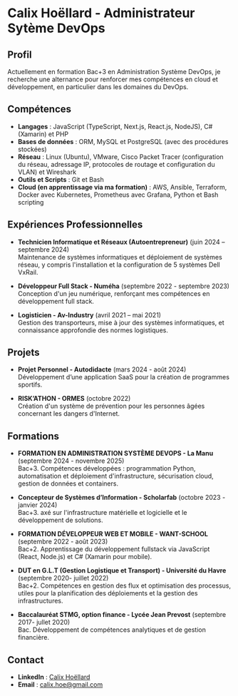 # Calix Hoëllard - Administrateur Sytème DevOps 

## Profil
Actuellement en formation Bac+3 en Administration Système DevOps, je recherche une alternance pour renforcer mes compétences en cloud et développement, en particulier dans les domaines du DevOps.

## Compétences
- **Langages** : JavaScript (TypeScript, Next.js, React.js, NodeJS), C# (Xamarin) et PHP
- **Bases de données** : ORM, MySQL et PostgreSQL (avec des procédures stockées)
- **Réseau** : Linux (Ubuntu), VMware, Cisco Packet Tracer (configuration du réseau, adressage IP, protocoles de routage et configuration du VLAN) et Wireshark
- **Outils et Scripts** : Git et Bash
- **Cloud (en apprentissage via ma formation)** : AWS, Ansible, Terraform, Docker avec Kubernetes, Prometheus avec Grafana, Python et Bash scripting

## Expériences Professionnelles
- **Technicien Informatique et Réseaux (Autoentrepreneur)** (juin 2024 – septembre 2024)  
  Maintenance de systèmes informatiques et déploiement de systèmes réseau, y compris l'installation et la configuration de 5 systèmes Dell VxRail.

- **Développeur Full Stack - Numéha** (septembre 2022 - septembre 2023)  
  Conception d'un jeu numérique, renforçant mes compétences en développement full stack.

- **Logisticien - Av-Industry** (avril 2021 – mai 2021)  
  Gestion des transporteurs, mise à jour des systèmes informatiques, et connaissance approfondie des normes logistiques.
  
## Projets
- **Projet Personnel - Autodidacte** (mars 2024 - août 2024)  
  Développement d’une application SaaS pour la création de programmes sportifs.

- **RISK’ATHON - ORMES** (octobre 2022)  
  Création d'un système de prévention pour les personnes âgées concernant les dangers d'Internet.

## Formations
- **FORMATION EN ADMINISTRATION SYSTÈME DEVOPS - La Manu** (septembre 2024 - novembre 2025)  
  Bac+3. Compétences développées : programmation Python, automatisation et déploiement d'infrastructure, sécurisation cloud, gestion de données et containers.

- **Concepteur de Systèmes d’Information - Scholarfab** (octobre 2023 - janvier 2024)  
  Bac+3. axé sur l'infrastructure matérielle et logicielle et le développement de solutions.

- **FORMATION DÉVELOPPEUR WEB ET MOBILE - WANT-SCHOOL** (septembre 2022 - août 2023)  
  Bac+2. Apprentissage du développement fullstack via JavaScript (React, Node.js) et C# (Xamarin pour mobile).

- **DUT en G.L.T (Gestion Logistique et Transport) - Université du Havre** (septembre 2020- juillet 2022)  
  Bac+2. Compétences en gestion des flux et optimisation des processus, utiles pour la planification des déploiements et la gestion des infrastructures.

- **Baccalauréat STMG, option finance - Lycée Jean Prevost** (septembre 2017- jullet 2020)  
  Bac. Développement de compétences analytiques et de gestion financière.

## Contact
- **LinkedIn** : [Calix Hoëllard](https://www.linkedin.com/in/calix-hoëllard-ab4516242/)
- **Email** : calix.hoe@gmail.com

